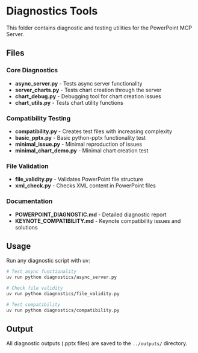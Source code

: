# Diagnostics Tools

This folder contains diagnostic and testing utilities for the PowerPoint MCP Server.

## Files

### Core Diagnostics
- **async_server.py** - Tests async server functionality
- **server_charts.py** - Tests chart creation through the server
- **chart_debug.py** - Debugging tool for chart creation issues
- **chart_utils.py** - Tests chart utility functions

### Compatibility Testing
- **compatibility.py** - Creates test files with increasing complexity
- **basic_pptx.py** - Basic python-pptx functionality test
- **minimal_issue.py** - Minimal reproduction of issues
- **minimal_chart_demo.py** - Minimal chart creation test

### File Validation
- **file_validity.py** - Validates PowerPoint file structure
- **xml_check.py** - Checks XML content in PowerPoint files

### Documentation
- **POWERPOINT_DIAGNOSTIC.md** - Detailed diagnostic report
- **KEYNOTE_COMPATIBILITY.md** - Keynote compatibility issues and solutions

## Usage

Run any diagnostic script with uv:

```bash
# Test async functionality
uv run python diagnostics/async_server.py

# Check file validity
uv run python diagnostics/file_validity.py

# Test compatibility
uv run python diagnostics/compatibility.py
```

## Output

All diagnostic outputs (.pptx files) are saved to the `../outputs/` directory.